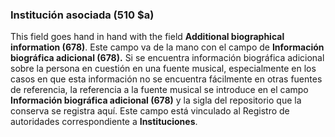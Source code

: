 ### Institución asociada (510 $a)

This field goes hand in hand with the field **Additional biographical information (678)**. Este campo va de la mano con el campo de **Información biográfica adicional (678).** Si se encuentra información biográfica adicional sobre la persona en cuestión en una fuente musical, especialmente en los casos en que esta información no se encuentra fácilmente en otras fuentes de referencia, la referencia a la fuente musical se introduce en el campo **Información biográfica adicional (678)** y la sigla del repositorio que la conserva se registra aquí. Este campo está vinculado al Registro de autoridades correspondiente a  **Instituciones**.
